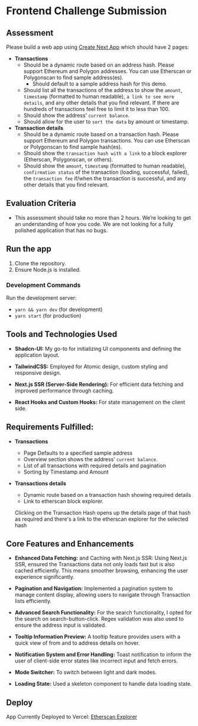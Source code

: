 # Frontend Challenge Submission

## Assessment

Please build a web app using [Create Next App](https://nextjs.org/docs/api-reference/create-next-app) which should have 2 pages:

- **Transactions**
  - Should be a dynamic route based on an address hash. Please support Ethereum and Polygon addresses. You can use Etherscan or Polygonscan to find sample address(es).
    - Should default to a sample address hash for this demo.
  - Should list all the transactions of the address to show the `amount`, `timestamp` (formatted to human readable), `a link to see more details`, and any other details that you find relevant. If there are hundreds of transactions feel free to limit it to less than 100.
  - Should show the address’ `current balance`.
  - Should allow for the user to `sort the data` by amount or timestamp.
- **Transaction details**
  - Should be a dynamic route based on a transaction hash. Please support Ethereum and Polygon transactions. You can use Etherscan or Polygonscan to find sample hash(es).
  - Should show the `transaction hash with a link` to a block explorer (Etherscan, Polygonscan, or others).
  - Should show the `amount`, `timestamp` (formatted to human readable), `confirmation status` of the transaction (loading, successful, failed), the `transaction fee` if/when the transaction is successful, and any other details that you find relevant.

## Evaluation Criteria

- This assessment should take no more than 2 hours. We’re looking to get an understanding of how you code. We are not looking for a fully polished application that has no bugs.

## Run the app

1. Clone the repository.
2. Ensure Node.js is installed.

### Development Commands

Run the development server:

- `yarn && yarn dev` (for development)
- `yarn start` (for production)

## Tools and Technologies Used

- **Shadcn-UI:** My go-to for initializing UI components and defining the application layout.

- **TailwindCSS:** Employed for Atomic design, custom styling and responsive design.

- **Next.js SSR (Server-Side Rendering):** For efficient data fetching and improved performance through caching.

- **React Hooks and Custom Hooks:** For state management on the client side.

## Requirements Fulfilled:

- **Transactions**
  - Page Defaults to a specified sample address
  - Overview section shows the address’ `current balance`.
  - List of all transactions with required details and pagination
  - Sorting by Timestamp and Amount
- **Transactions details**

  - Dynamic route based on a transaction hash showing required details
  - Link to etherscan block explorer.

  Clicking on the Transaction Hash opens up the details page of that hash as required and there's a link to the etherscan explorer for the selected hash

## Core Features and Enhancements

- **Enhanced Data Fetching:** and Caching with Next.js SSR: Using Next.js SSR, ensured the Transactions data not only loads fast but is also cached efficiently. This means smoother browsing, enhancing the user experience significantly.

- **Pagination and Navigation:** Implemented a pagination system to manage content display, allowing users to navigate through Transaction lists efficiently.

- **Advanced Search Functionality:** For the search functionality, I opted for the search on search-button-click. Regex validation was also used to ensure the address input is validated.

- **Tooltip Information Preview:** A tooltip feature provides users with a quick view of from and to address details on hover.

- **Notification System and Error Handling:** Toast notification to inform the user of client-side error states like incorrect input and fetch errors.

- **Mode Switcher:** To switch between light and dark modes.

- **Loading State:** Used a skeleton component to handle data loading state.

## Deploy

App Currently Deployed to Vercel: [Etherscan Explorer](https://sly-etherscan-explorer.vercel.app)
